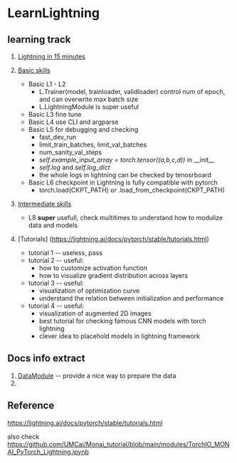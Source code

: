 # LearnLightning

## learning track
1. [Lightning in 15 minutes](https://lightning.ai/docs/pytorch/stable/starter/introduction.html#)
2. [Basic skills](https://lightning.ai/docs/pytorch/stable/levels/core_skills.html)
    * Basic L1 - L2
        * L.Trainer(model, trainloader, validloader) control num of epoch, and can overwrite max batch size
        * L.LightningModule is super useful
    * Basic L3 fine tune
    * Basic L4 use CLI and argparse
    * Basic L5 for debugging and checking  
        * fast_dev_run
        * limit_train_batches, limit_val_batches
        * num_sanity_val_steps
        * _self.example_input_array = torch.tensor((a,b,c,d))_ in \_\_init\_\_
        * _self.log_ and _self.log_dict_
        * the whole logs in lightning can be checked by tenosrboard
    * Basic L6 checkpoint in Lightning is fully compatible with pytorch
        * torch.load(CKPT_PATH) or .load_from_checkpoint(CKPT_PATH)
3. [Intermediate skills](https://lightning.ai/docs/pytorch/stable/levels/intermediate.html) 
    * L8 __super__ usefull, check multitimes to understand how to modulize data and models

4. [Tutorials] (https://lightning.ai/docs/pytorch/stable/tutorials.html)
    * tutorial 1 -- useless, pass
    * tutorial 2 -- useful:
        * how to customize activation function
        * how to visualize gradient distribution across layers
    * tutorial 3 -- useful:
        * visualization of optimization curve 
        * understand the relation between initialization and performance
    * tutorial 4 -- useful:
        * visualization of augmented 2D images
        * best tutorial for checking famous CNN models with torch lightning
        * clever idea to placehold models in lightning framework

## Docs info extract
1. [DataModule](https://lightning.ai/docs/pytorch/stable/data/datamodule.html) -- provide a nice way to prepare the data
2. 

## Reference

https://lightning.ai/docs/pytorch/stable/tutorials.html

also check 
https://github.com/UMCai/Monai_tutorial/blob/main/modules/TorchIO_MONAI_PyTorch_Lightning.ipynb